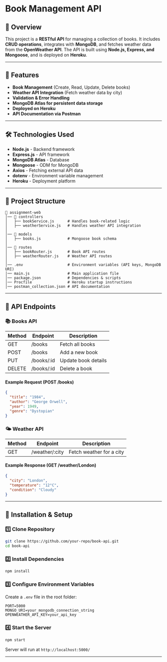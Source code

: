 # Book Management API

## 📌 Overview
This project is a **RESTful API** for managing a collection of books. It includes **CRUD operations**, integrates with **MongoDB**, and fetches weather data from the **OpenWeather API**. The API is built using **Node.js, Express, and Mongoose**, and is deployed on **Heroku**.

---

## 🚀 Features
- **Book Management** (Create, Read, Update, Delete books)
- **Weather API Integration** (Fetch weather data by city)
- **Validation & Error Handling**
- **MongoDB Atlas for persistent data storage**
- **Deployed on Heroku**
- **API Documentation via Postman**

---

## 🛠 Technologies Used
- **Node.js** - Backend framework
- **Express.js** - API framework
- **MongoDB Atlas** - Database
- **Mongoose** - ODM for MongoDB
- **Axios** - Fetching external API data
- **dotenv** - Environment variable management
- **Heroku** - Deployment platform

---

## 📂 Project Structure
```
📁 assignment-web
│── 📁 controllers
│   ├── bookService.js      # Handles book-related logic
│   ├── weatherService.js   # Handles weather API integration
│
│── 📁 models
│   ├── books.js            # Mongoose book schema
│
│── 📁 routes
│   ├── bookRouter.js       # Book API routes
│   ├── weatherRouter.js    # Weather API routes
│
│── .env                    # Environment variables (API keys, MongoDB URI)
│── main.js                 # Main application file
│── package.json            # Dependencies & scripts
│── Procfile                # Heroku startup instructions
│── postman_collection.json # API documentation
```

---

## 📌 API Endpoints
### 📚 Books API
| Method | Endpoint       | Description              |
|--------|--------------|--------------------------|
| GET    | /books        | Fetch all books         |
| POST   | /books        | Add a new book          |
| PUT    | /books/:id    | Update book details     |
| DELETE | /books/:id    | Delete a book           |

#### Example Request (POST /books)
```json
{
  "title": "1984",
  "author": "George Orwell",
  "year": 1949,
  "genre": "Dystopian"
}
```

### 🌤️ Weather API
| Method | Endpoint        | Description               |
|--------|---------------|---------------------------|
| GET    | /weather/:city | Fetch weather for a city |

#### Example Response (GET /weather/London)
```json
{
  "city": "London",
  "temperature": "12°C",
  "condition": "Cloudy"
}
```

---

## 🔧 Installation & Setup
### **1️⃣ Clone Repository**
```sh
git clone https://github.com/your-repo/book-api.git
cd book-api
```

### **2️⃣ Install Dependencies**
```sh
npm install
```

### **3️⃣ Configure Environment Variables**
Create a `.env` file in the root folder:
```
PORT=5000
MONGO_URI=your_mongodb_connection_string
OPENWEATHER_API_KEY=your_api_key
```

### **4️⃣ Start the Server**
```sh
npm start
```
Server will run at `http://localhost:5000/`

---
